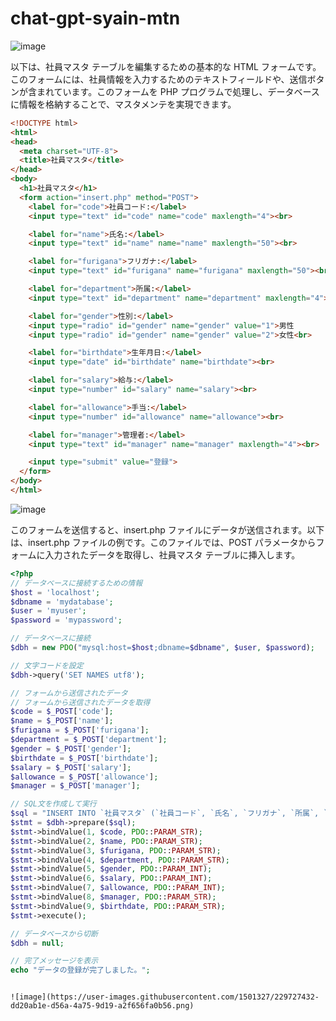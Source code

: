 # chat-gpt-syain-mtn

![image](https://user-images.githubusercontent.com/1501327/229726709-cffee7e6-d609-4df3-99d4-ef8cb3493bbd.png)

以下は、社員マスタ テーブルを編集するための基本的な HTML フォームです。このフォームには、社員情報を入力するためのテキストフィールドや、送信ボタンが含まれています。このフォームを PHP プログラムで処理し、データベースに情報を格納することで、マスタメンテを実現できます。

```html
<!DOCTYPE html>
<html>
<head>
  <meta charset="UTF-8">
  <title>社員マスタ</title>
</head>
<body>
  <h1>社員マスタ</h1>
  <form action="insert.php" method="POST">
    <label for="code">社員コード:</label>
    <input type="text" id="code" name="code" maxlength="4"><br>

    <label for="name">氏名:</label>
    <input type="text" id="name" name="name" maxlength="50"><br>

    <label for="furigana">フリガナ:</label>
    <input type="text" id="furigana" name="furigana" maxlength="50"><br>

    <label for="department">所属:</label>
    <input type="text" id="department" name="department" maxlength="4"><br>

    <label for="gender">性別:</label>
    <input type="radio" id="gender" name="gender" value="1">男性
    <input type="radio" id="gender" name="gender" value="2">女性<br>

    <label for="birthdate">生年月日:</label>
    <input type="date" id="birthdate" name="birthdate"><br>

    <label for="salary">給与:</label>
    <input type="number" id="salary" name="salary"><br>

    <label for="allowance">手当:</label>
    <input type="number" id="allowance" name="allowance"><br>

    <label for="manager">管理者:</label>
    <input type="text" id="manager" name="manager" maxlength="4"><br>

    <input type="submit" value="登録">
  </form>
</body>
</html>
```
![image](https://user-images.githubusercontent.com/1501327/229726891-990ae7a8-bd6b-497a-b04b-e681d7758c39.png)

このフォームを送信すると、insert.php ファイルにデータが送信されます。以下は、insert.php ファイルの例です。このファイルでは、POST パラメータからフォームに入力されたデータを取得し、社員マスタ テーブルに挿入します。

```php
<?php
// データベースに接続するための情報
$host = 'localhost';
$dbname = 'mydatabase';
$user = 'myuser';
$password = 'mypassword';

// データベースに接続
$dbh = new PDO("mysql:host=$host;dbname=$dbname", $user, $password);

// 文字コードを設定
$dbh->query('SET NAMES utf8');

// フォームから送信されたデータ
// フォームから送信されたデータを取得
$code = $_POST['code'];
$name = $_POST['name'];
$furigana = $_POST['furigana'];
$department = $_POST['department'];
$gender = $_POST['gender'];
$birthdate = $_POST['birthdate'];
$salary = $_POST['salary'];
$allowance = $_POST['allowance'];
$manager = $_POST['manager'];

// SQL文を作成して実行
$sql = "INSERT INTO `社員マスタ` (`社員コード`, `氏名`, `フリガナ`, `所属`, `性別`, `作成日`, `更新日`, `給与`, `手当`, `管理者`, `生年月日`) VALUES (?, ?, ?, ?, ?, NOW(), NOW(), ?, ?, ?, ?)";
$stmt = $dbh->prepare($sql);
$stmt->bindValue(1, $code, PDO::PARAM_STR);
$stmt->bindValue(2, $name, PDO::PARAM_STR);
$stmt->bindValue(3, $furigana, PDO::PARAM_STR);
$stmt->bindValue(4, $department, PDO::PARAM_STR);
$stmt->bindValue(5, $gender, PDO::PARAM_INT);
$stmt->bindValue(6, $salary, PDO::PARAM_INT);
$stmt->bindValue(7, $allowance, PDO::PARAM_INT);
$stmt->bindValue(8, $manager, PDO::PARAM_STR);
$stmt->bindValue(9, $birthdate, PDO::PARAM_STR);
$stmt->execute();

// データベースから切断
$dbh = null;

// 完了メッセージを表示
echo "データの登録が完了しました。";
```

```

![image](https://user-images.githubusercontent.com/1501327/229727432-dd20ab1e-d56a-4a75-9d19-a2f656fa0b56.png)
